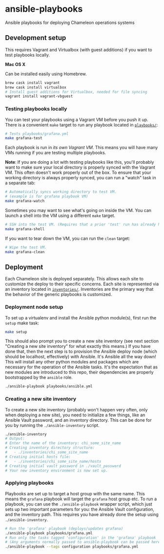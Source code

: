 # ansible-playbooks

Ansible playbooks for deploying Chameleon operations systems

## Development setup

This requires Vagrant and Virtualbox (with guest additions) if you want to test playbooks locally.

**Mac OS X**

Can be installed easily using Homebrew.

```bash
brew cask install vagrant
brew cask install virtualbox
# Install guest additions for Virtualbox, needed for file syncing
vagrant install vagrant-vbguest
```

### Testing playbooks locally

You can test your playbooks using a Vagrant VM before you push it up. There is a convenient `make` target to run any playbook located in [`playbooks/`](./playbooks):

```bash
# Tests playbooks/grafana.yml
make grafana-test
```

Each playbook is run in _its own Vagrant VM_. This means you will have many VMs running if you are testing multiple playbooks.

**Note**: If you are doing a lot with testing playbooks like this, you'll probably want to make sure your local directory is properly synced with the Vagrant VM. This often doesn't work properly out of the box. To ensure that your working directory is always properly synced, you can run a "watch" task in a separate tab:

```bash
# Automatically syncs working directory to test VM.
# (example is for grafana playbook VM)
make grafana-watch
```

Sometimes you may want to see what's going on inside the VM. You can launch a shell into the VM using a different `make` target.

```bash
# SSH into the test VM. (Requires that a prior 'test' run has already happened.)
make grafana-shell
```

If you want to tear down the VM, you can run the `clean` target:

```bash
# Wipe the test VM.
make grafana-clean
```

## Deployment

Each Chameleon site is deployed separately. This allows each site to customize the deploy to their specific concerns. Each site is represented via an inventory located in [`inventories/`](./inventories). Inventories are the primary way that the behavior of the generic playbooks is customized.

### Deployment node setup

To set up a virtualenv and install the Ansible python module(s), first run the `setup` make task:

```bash
make setup
```

This should also prompt you to create a new site inventory (see next section "Creating a new site inventory" for what exactly this means.) If you have done that, then the next step is to provision the Ansible deploy node (which should be localhost, effectively) with Ansible. It's Ansible all the way down! This will install any other python modules and packages which are necessary for the operation of the Ansible tasks. It's the expectation that as new modules are introduced to this repo, their dependencies are properly bootstrapped by the `ansible` role.

```bash
./ansible-playbook playbooks/ansible.yml
```

### Creating a new site inventory

To create a new site inventory (probably won't happen very often, only when deploying a new site), you need to initialize a few things, like an Ansible Vault password, and an inventory directory. This can be done for you by running the `./ansible-inventory` script.

```bash
./ansible-inventory
# Output:
# Enter the name of the inventory: chi_some_site_name
# Creating inventory directory structure:
#   - ./inventories/chi_some_site_name
# Creating initial hosts file:
#   - ./inventories/chi_some_site_name/hosts
# Creating initial vault password in ./vault_password
# Your new inventory environment is now set up.
```

### Applying playbooks

Playbooks are set up to target a host group with the same name. This means the `grafana` playbook will target the `grafana` host group etc. To run a playbook, you can use the `./ansible-playbook` wrapper script, which just sets up two important parameters for you: the Ansible Vault configuration, and the inventory path. This requires you have already done the setup using `./ansible-inventory`.

```bash
# Run the 'grafana' playbook (deploys/updates grafana)
./ansible-playbook playbooks/grafana.yml
# Run only the tasks tagged 'configuration' in the 'grafana' playbook
# (Any arguments normally passed to ansible-playbook can be passed here.)
./ansible-playbook --tags configuration playbooks/grafana.yml
```
